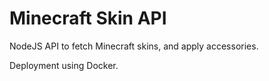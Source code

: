 # Minecraft Skin API

NodeJS API to fetch Minecraft skins, and apply accessories.

Deployment using Docker.
